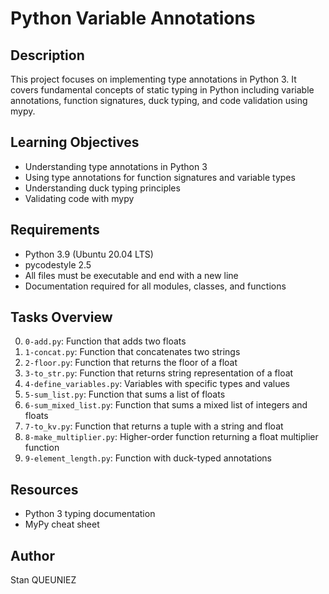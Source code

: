 # Python Variable Annotations

## Description
This project focuses on implementing type annotations in Python 3. It covers fundamental concepts of static typing in Python including variable annotations, function signatures, duck typing, and code validation using mypy.

## Learning Objectives
- Understanding type annotations in Python 3
- Using type annotations for function signatures and variable types
- Understanding duck typing principles
- Validating code with mypy

## Requirements
- Python 3.9 (Ubuntu 20.04 LTS)
- pycodestyle 2.5
- All files must be executable and end with a new line
- Documentation required for all modules, classes, and functions

## Tasks Overview
0. `0-add.py`: Function that adds two floats
1. `1-concat.py`: Function that concatenates two strings
2. `2-floor.py`: Function that returns the floor of a float
3. `3-to_str.py`: Function that returns string representation of a float
4. `4-define_variables.py`: Variables with specific types and values
5. `5-sum_list.py`: Function that sums a list of floats
6. `6-sum_mixed_list.py`: Function that sums a mixed list of integers and floats
7. `7-to_kv.py`: Function that returns a tuple with a string and float
8. `8-make_multiplier.py`: Higher-order function returning a float multiplier function
9. `9-element_length.py`: Function with duck-typed annotations

## Resources
- Python 3 typing documentation
- MyPy cheat sheet

## Author
Stan QUEUNIEZ

